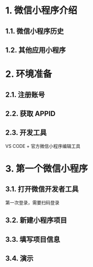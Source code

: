 # 1. 微信小程序介绍

## 1.1. 微信小程序历史

## 1.2. 其他应用小程序



# 2. 环境准备

## 2.1. 注册账号

## 2.2. 获取 APPID

## 2.3. 开发工具

VS CODE + 官方微信小程序编辑工具



# 3. 第一个微信小程序

## 3.1. 打开微信开发者工具

第一次登录，需要扫码登录



## 3.2. 新建小程序项目

## 3.3. 填写项目信息

## 3.4. 演示












